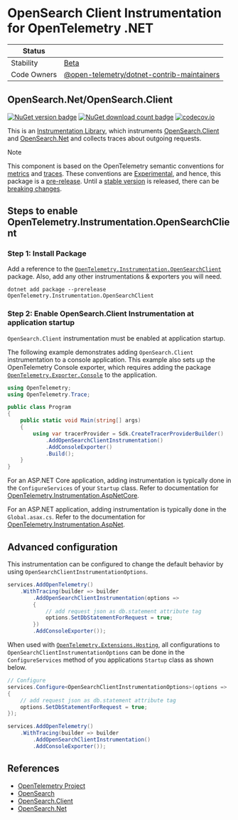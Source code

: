 # OpenSearch Client Instrumentation for OpenTelemetry .NET

| Status      |                              |
| ----------- |------------------------------|
| Stability   | [Beta](../../README.md#beta) |
| Code Owners | [@open-telemetry/dotnet-contrib-maintainers](https://github.com/orgs/open-telemetry/teams/dotnet-contrib-maintainers) |

## OpenSearch.Net/OpenSearch.Client

[![NuGet version badge](https://img.shields.io/nuget/v/OpenTelemetry.Instrumentation.OpenSearchClient)](https://www.nuget.org/packages/OpenTelemetry.Instrumentation.OpenSearchClient)
[![NuGet download count badge](https://img.shields.io/nuget/dt/OpenTelemetry.Instrumentation.OpenSearchClient)](https://www.nuget.org/packages/OpenTelemetry.Instrumentation.OpenSearchClient)
[![codecov.io](https://codecov.io/gh/open-telemetry/opentelemetry-dotnet-contrib/branch/main/graphs/badge.svg?flag=unittests-Instrumentation.OpenSearchClient)](https://app.codecov.io/gh/open-telemetry/opentelemetry-dotnet-contrib?flags[0]=unittests-Instrumentation.OpenSearchClient)

This is an [Instrumentation
Library](https://github.com/open-telemetry/opentelemetry-specification/blob/main/specification/glossary.md#instrumentation-library),
which instruments [OpenSearch.Client](https://www.nuget.org/packages/OpenSearch.Client) and [OpenSearch.Net](https://www.nuget.org/packages/OpenSearch.Net)
and collects traces about outgoing requests.

> [!NOTE]
> This component is based on the OpenTelemetry semantic conventions for
[metrics](https://github.com/open-telemetry/semantic-conventions/blob/main/docs/database/elasticsearch.md)
and
[traces](https://github.com/open-telemetry/semantic-conventions/blob/main/docs/database/elasticsearch.md).
These conventions are
[Experimental](https://github.com/open-telemetry/opentelemetry-specification/blob/main/specification/document-status.md),
and hence, this package is a
[pre-release](https://github.com/open-telemetry/opentelemetry-dotnet/blob/main/VERSIONING.md#pre-releases).
Until a [stable
version](https://github.com/open-telemetry/opentelemetry-specification/blob/main/specification/telemetry-stability.md)
is released, there can be [breaking changes](./CHANGELOG.md).

## Steps to enable OpenTelemetry.Instrumentation.OpenSearchClient

### Step 1: Install Package

Add a reference to the
[`OpenTelemetry.Instrumentation.OpenSearchClient`](https://www.nuget.org/packages/OpenTelemetry.Instrumentation.OpenSearchClient)
package. Also, add any other instrumentations & exporters you will need.

```shell
dotnet add package --prerelease OpenTelemetry.Instrumentation.OpenSearchClient
```

### Step 2: Enable OpenSearch.Client Instrumentation at application startup

`OpenSearch.Client` instrumentation must be enabled at application startup.

The following example demonstrates adding `OpenSearch.Client`
instrumentation to a console application. This example also sets up the
OpenTelemetry Console exporter, which requires adding the package
[`OpenTelemetry.Exporter.Console`](https://github.com/open-telemetry/opentelemetry-dotnet/blob/main/src/OpenTelemetry.Exporter.Console/README.md)
to the application.

```csharp
using OpenTelemetry;
using OpenTelemetry.Trace;

public class Program
{
    public static void Main(string[] args)
    {
        using var tracerProvider = Sdk.CreateTracerProviderBuilder()
            .AddOpenSearchClientInstrumentation()
            .AddConsoleExporter()
            .Build();
    }
}
```

For an ASP.NET Core application, adding instrumentation is typically done in the
`ConfigureServices` of your `Startup` class. Refer to documentation for
[OpenTelemetry.Instrumentation.AspNetCore](../OpenTelemetry.Instrumentation.AspNetCore/README.md).

For an ASP.NET application, adding instrumentation is typically done in the
`Global.asax.cs`. Refer to the documentation for
[OpenTelemetry.Instrumentation.AspNet](../OpenTelemetry.Instrumentation.AspNet/README.md).

## Advanced configuration

This instrumentation can be configured to change the default behavior by using
`OpenSearchClientInstrumentationOptions`.

```csharp
services.AddOpenTelemetry()
    .WithTracing(builder => builder
        .AddOpenSearchClientInstrumentation(options =>
        {
            // add request json as db.statement attribute tag
            options.SetDbStatementForRequest = true;
        })
        .AddConsoleExporter());
```

When used with
[`OpenTelemetry.Extensions.Hosting`](https://github.com/open-telemetry/opentelemetry-dotnet/blob/main/src/OpenTelemetry.Extensions.Hosting/README.md),
all configurations to `OpenSearchClientInstrumentationOptions`
can be done in the `ConfigureServices` method of you applications `Startup`
class as shown below.

```csharp
// Configure
services.Configure<OpenSearchClientInstrumentationOptions>(options =>
{
    // add request json as db.statement attribute tag
    options.SetDbStatementForRequest = true;
});

services.AddOpenTelemetry()
    .WithTracing(builder => builder
        .AddOpenSearchClientInstrumentation()
        .AddConsoleExporter());
```

## References

* [OpenTelemetry Project](https://opentelemetry.io/)
* [OpenSearch](https://opensearch.org/)
* [OpenSearch.Client](https://www.nuget.org/packages/OpenSearch.Client)
* [OpenSearch.Net](https://www.nuget.org/packages/OpenSearch.Net)
